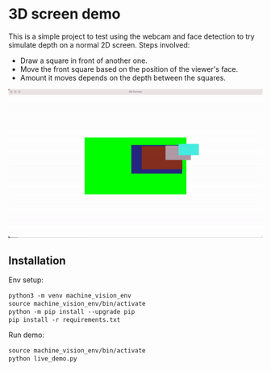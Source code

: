 # 3D screen demo

This is a simple project to test using the webcam and face detection to try simulate depth on a normal 2D screen.
Steps involved:

*   Draw a square in front of another one.
*   Move the front square based on the position of the viewer's face.
*   Amount it moves depends on the depth between the squares.

![gif](https://github.com/stanton119/data-analysis/raw/3d_screen/machine_vision/3d_screen/demo.gif)

## Installation
Env setup:
```
python3 -m venv machine_vision_env
source machine_vision_env/bin/activate
python -m pip install --upgrade pip
pip install -r requirements.txt
```

Run demo:
```
source machine_vision_env/bin/activate
python live_demo.py
```
